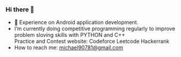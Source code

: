 ### Hi there 👋
* 🔭 Experience on Android application development.
* I’m currently doing competitive programming regularly to improve problem sloving skills with PYTHON and C++\
    Practice and Contest website: Codeforce Leetcode Hackerrank
* How to reach me: michael90781@gmail.com<br/>


<!--
**MichaelLinOuO/MichaelLinOuO** is a ✨ _special_ ✨ repository because its `README.md` (this file) appears on your GitHub profile.

Here are some ideas to get you started:

- 🔭 I’m currently working on ...
- 🌱 I’m currently learning ...
- 👯 I’m looking to collaborate on ...
- 🤔 I’m looking for help with ...
- 💬 Ask me about ...
- 📫 How to reach me: ...
- 😄 Pronouns: ...
- ⚡ Fun fact: ...
-->
